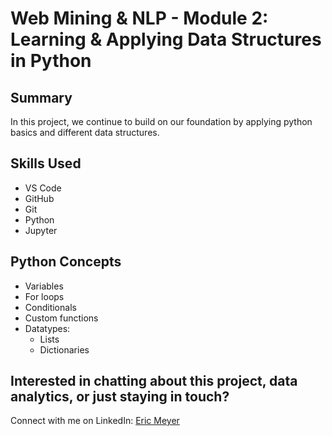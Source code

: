 # Web Mining & NLP - Module 2: Learning & Applying Data Structures in Python

## Summary
In this project, we continue to build on our foundation by applying python basics and different data structures.

## Skills Used
- VS Code
- GitHub
- Git
- Python
- Jupyter

## Python Concepts 
- Variables
- For loops
- Conditionals
- Custom functions
- Datatypes:
  - Lists
  - Dictionaries

## Interested in chatting about this project, data analytics, or just staying in touch?
Connect with me on LinkedIn: [Eric Meyer](https://www.linkedin.com/in/ericmeyer123/)
